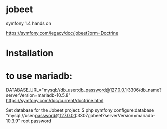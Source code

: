 # jobeet
symfony 1.4 hands on

https://symfony.com/legacy/doc/jobeet?orm=Doctrine

Installation
============
# to use mariadb:
DATABASE_URL="mysql://db_user:db_password@127.0.0.1:3306/db_name?serverVersion=mariadb-10.5.8"
https://symfony.com/doc/current/doctrine.html

Set database for the Jobeet project:
$ php symfony configure:database "mysql://user:password@127.0.0.1:3307/jobeet?serverVersion=mariadb-10.3.9" root password

